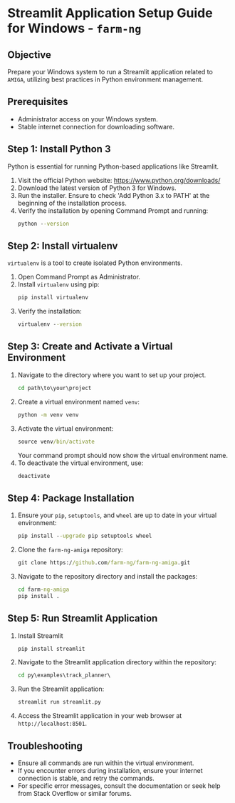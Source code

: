 
# Streamlit Application Setup Guide for Windows - `farm-ng`

## Objective
Prepare your Windows system to run a Streamlit application related to `AMIGA`, utilizing best practices in Python environment management.

## Prerequisites
- Administrator access on your Windows system.
- Stable internet connection for downloading software.

## Step 1: Install Python 3
Python is essential for running Python-based applications like Streamlit.

1. Visit the official Python website: https://www.python.org/downloads/
2. Download the latest version of Python 3 for Windows.
3. Run the installer. Ensure to check 'Add Python 3.x to PATH' at the beginning of the installation process.
4. Verify the installation by opening Command Prompt and running:
   ```cmd
   python --version
   ```

## Step 2: Install virtualenv
`virtualenv` is a tool to create isolated Python environments.

1. Open Command Prompt as Administrator.
2. Install `virtualenv` using pip:
   ```cmd
   pip install virtualenv
   ```
3. Verify the installation:
   ```cmd
   virtualenv --version
   ```

## Step 3: Create and Activate a Virtual Environment
1. Navigate to the directory where you want to set up your project.
   ```cmd
   cd path\to\your\project
   ```
2. Create a virtual environment named `venv`:
   ```cmd
   python -m venv venv
   ```
3. Activate the virtual environment:
   ```cmd
   source venv/bin/activate
   ```
   Your command prompt should now show the virtual environment name.
4. To deactivate the virtual environment, use:
   ```cmd
   deactivate
   ```

## Step 4: Package Installation
1. Ensure your `pip`, `setuptools`, and `wheel` are up to date in your virtual environment:
   ```cmd
   pip install --upgrade pip setuptools wheel
   ```
2. Clone the `farm-ng-amiga` repository:
   ```cmd
   git clone https://github.com/farm-ng/farm-ng-amiga.git
   ```
3. Navigate to the repository directory and install the packages:
   ```cmd
   cd farm-ng-amiga
   pip install .
   ```

## Step 5: Run Streamlit Application
1. Install Streamlit
   ```cmd
   pip install streamlit
   ```
2. Navigate to the Streamlit application directory within the repository:
   ```cmd
   cd py\examples\track_planner\
   ```
3. Run the Streamlit application:
   ```cmd
   streamlit run streamlit.py
   ```
4. Access the Streamlit application in your web browser at `http://localhost:8501`.

## Troubleshooting
- Ensure all commands are run within the virtual environment.
- If you encounter errors during installation, ensure your internet connection is stable, and retry the commands.
- For specific error messages, consult the documentation or seek help from Stack Overflow or similar forums.


